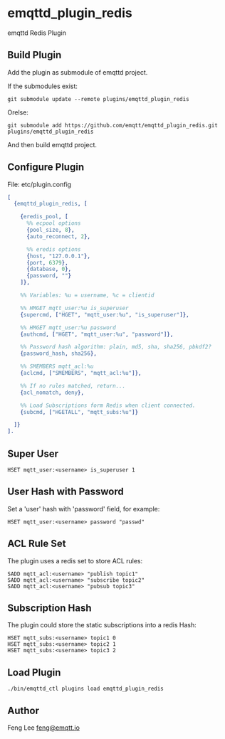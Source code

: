
emqttd_plugin_redis
===================

emqttd Redis Plugin

Build Plugin
------------

Add the plugin as submodule of emqttd project.

If the submodules exist:

```
git submodule update --remote plugins/emqttd_plugin_redis
```

Orelse:

```
git submodule add https://github.com/emqtt/emqttd_plugin_redis.git plugins/emqttd_plugin_redis
```

And then build emqttd project.

Configure Plugin
----------------

File: etc/plugin.config

```erlang
[
  {emqttd_plugin_redis, [

    {eredis_pool, [
      %% ecpool options
      {pool_size, 8},
      {auto_reconnect, 2},

      %% eredis options
      {host, "127.0.0.1"},
      {port, 6379},
      {database, 0},
      {password, ""}
    ]},

    %% Variables: %u = username, %c = clientid

    %% HMGET mqtt_user:%u is_superuser
    {supercmd, ["HGET", "mqtt_user:%u", "is_superuser"]},

    %% HMGET mqtt_user:%u password
    {authcmd, ["HGET", "mqtt_user:%u", "password"]},

    %% Password hash algorithm: plain, md5, sha, sha256, pbkdf2?
    {password_hash, sha256},

    %% SMEMBERS mqtt_acl:%u
    {aclcmd, ["SMEMBERS", "mqtt_acl:%u"]},

    %% If no rules matched, return...
    {acl_nomatch, deny},

    %% Load Subscriptions form Redis when client connected.
    {subcmd, ["HGETALL", "mqtt_subs:%u"]}

  ]}
].
```

Super User
----------

```
HSET mqtt_user:<username> is_superuser 1
```

User Hash with Password
-----------------------

Set a 'user' hash with 'password' field, for example:

```
HSET mqtt_user:<username> password "passwd"
```

ACL Rule Set
------------

The plugin uses a redis set to store ACL rules:

```
SADD mqtt_acl:<username> "publish topic1"
SADD mqtt_acl:<username> "subscribe topic2"
SADD mqtt_acl:<username> "pubsub topic3"
```

Subscription Hash
-----------------

The plugin could store the static subscriptions into a redis Hash:

```
HSET mqtt_subs:<username> topic1 0
HSET mqtt_subs:<username> topic2 1
HSET mqtt_subs:<username> topic3 2
```

Load Plugin
-----------

```
./bin/emqttd_ctl plugins load emqttd_plugin_redis
```

Author
------

Feng Lee <feng@emqtt.io>

